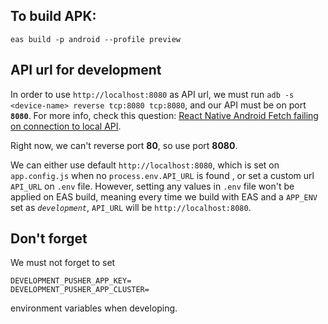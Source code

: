 ## To build APK:
`eas build -p android --profile preview`
## API url for development
In order to use `http://localhost:8080` as API url, we must run `adb -s <device-name> reverse tcp:8080 tcp:8080`, and our API must be on port **`8080`**. For more info, check this question: [React Native Android Fetch failing on connection to local API](https://stackoverflow.com/questions/33704130/react-native-android-fetch-failing-on-connection-to-local-api).

Right now, we can't reverse port **80**, so use port **8080**.

We can either use default `http://localhost:8080`, which is set on `app.config.js` when no `process.env.API_URL` is found
, or set a custom url `API_URL` on `.env` file. However, setting any values in `.env` file won't be applied on EAS build, meaning every time we build with EAS and a `APP_ENV` set as *`development`*, `API_URL` will be `http://localhost:8080`.

## Don't forget

We must not forget to set 
```
DEVELOPMENT_PUSHER_APP_KEY=
DEVELOPMENT_PUSHER_APP_CLUSTER=
```
environment variables when developing.